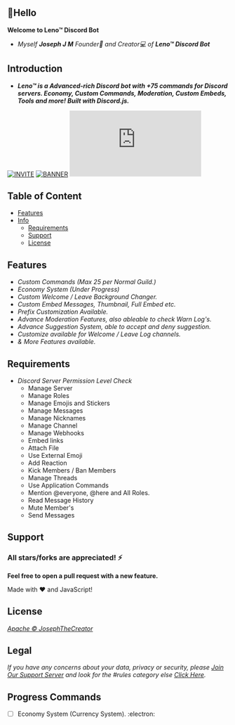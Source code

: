 ## 👋Hello

<b>Welcome to Leno™ Discord Bot</b>

- <i>Myself <b>Joseph J M</b> Founder👑 and Creator💻 of <b>Leno™ Discord Bot</b></i>

## Introduction

- <i><b>Leno™ is a Advanced-rich Discord bot with +75 commands for Discord servers. Economy, Custom Commands, Moderation, Custom Embeds, Tools and more! Built with Discord.js.</b></i>

[![INVITE](https://img.shields.io/badge/Invite-Leno%E2%84%A2-brightgreen)](https://discord.com/api/oauth2/authorize?client_id=860445158519341079&permissions=167441329270&redirect_uri=https%3A%2F%2Fdiscord.gg%2FqCZXvbNJ9d&response_type=code&scope=guilds.join%20bot%20applications.commands) 
[![BANNER](https://img.shields.io/badge/Join-Support%20Server-blue)](https://discord.gg/qCZXvbNJ9d) 
[![license](https://img.shields.io/npm/l/discord.js)](https://www.npmjs.com/package/discord.js?source=post_page-----7b5fe27cb6fa----------------------)

## Table of Content
- [Features](#features)
- [Info](docs/README.md)
  - [Requirements](#requirements)
  - [Support](#support) 
  - [License](#license)
## Features

- <i>Custom Commands (Max 25 per Normal Guild.)</i>
- <i>Economy System (Under Progress)</i>
- <i>Custom Welcome / Leave Background Changer.</i>
- <i>Custom Embed Messages, Thumbnail, Full Embed etc.</i> 
- <i>Prefix Customization Available.</i>
- <i>Advance Moderation Features, also ableable to check Warn Log's.</i>
- <i>Advance Suggestion System, able to accept and deny suggestion.</i>
- <i>Customize available for Welcome / Leave Log channels.</i>
- <i>& More Features available.</i>

## Requirements
- <i>Discord Server Permission Level Check</i>
  - Manage Server
  - Manage Roles
  - Manage Emojis and Stickers
  - Manage Messages
  - Manage Nicknames
  - Manage Channel
  - Manage Webhooks
  - Embed links
  - Attach File
  - Use External Emoji
  - Add Reaction
  - Kick Members / Ban Members
  - Manage Threads
  - Use Application Commands
  - Mention @everyone, @here and All Roles. 
  - Read Message History
  - Mute Member's
  - Send Messages

## Support

### All stars/forks are appreciated! ⚡

**Feel free to open a pull request with a new feature.**

Made with ❤️ and JavaScript!

## License

*[Apache © JosephTheCreator](./LICENSE)*

## Legal

*If you have any concerns about your data, privacy or security, please [Join Our Support Server](https://discord.gg/qCZXvbNJ9d) and look for the #rules category else [Click Here]().*


## Progress Commands

- [ ] Economy System (Currency System). 
:electron:
